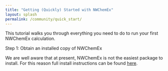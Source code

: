 ```yaml
---
title: "Getting (Quickly) Started with NWChemEx"
layout: splash
permalink: /community/quick_start/
---
```


This tutorial walks you through everything you need to do to run your first
NWChemEx calculation.

Step 1: Obtain an installed copy of NWChemEx

We are well aware that at present, NWChemEx is not the easiest package to 
install. For this reason full install instructions can be found 
[here](/community/install/).